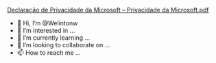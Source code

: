 [Declaração de Privacidade da Microsoft – Privacidade da Microsoft.pdf](https://github.com/Welintonw/Welintonw/files/14941267/Declaracao.de.Privacidade.da.Microsoft.Privacidade.da.Microsoft.pdf)
- 👋 Hi, I’m @Welintonw
- 👀 I’m interested in ...
- 🌱 I’m currently learning ...
- 💞️ I’m looking to collaborate on ...
- 📫 How to reach me ...

<!---
Welintonw/Welintonw is a ✨ special ✨ repository because its `README.md` (this file) appears on your GitHub profile.
You can click the Preview link to take a look at your changes.
--->
